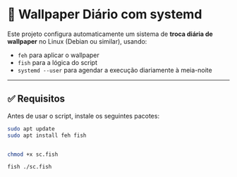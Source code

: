 # 📄 Wallpaper Diário com systemd 

Este projeto configura automaticamente um sistema de **troca diária de wallpaper** no Linux (Debian ou similar), usando:

- `feh` para aplicar o wallpaper
- `fish` para a lógica do script
- `systemd --user` para agendar a execução diariamente à meia-noite

---

## ✅ Requisitos

Antes de usar o script, instale os seguintes pacotes:

```bash
sudo apt update
sudo apt install feh fish


chmod +x sc.fish

fish ./sc.fish
